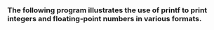 ### The following program illustrates the use of printf to print integers and floating-point numbers in various formats.